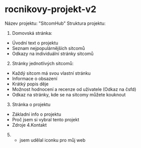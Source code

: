 # rocnikovy-projekt-v2
Název projektu: "SitcomHub" Struktura projektu:

1. Domovská stránka:
- Úvodní text o projektu
- Seznam nejpopulárnějších sitcomů
- Odkazy na individuální stránky sitcomů
2. Stránky jednotlivých sitcomů:
- Každý sitcom má svou vlastní stránku
- Informace o obsazení
- Krátký popis děje
- Možnost hodnocení a recenze od uživatele (Odkaz na čsfd)
- Odkaz na stránky, kde se na sitcomy můžete kouknout
3. Stránka o projektu
- Základní info o projektu
- Proč jsem si vybral tento projekt
- Zdroje
4.Kontakt
5. + jsem udělal iconku pro můj web
